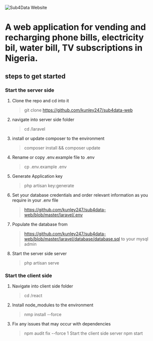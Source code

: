 ![Sub4Data Website](https://sub4data.com.ng/laravel/img/logo.png)
# A web application for vending and recharging phone bills, electricity bil, water bill, TV subscriptions in Nigeria. 


## steps to get started

### Start the server side
1.  Clone the repo and cd into it
    > git clone https://github.com/kunley247/sub4data-web
    
1.  navigate into server side folder
    > cd /laravel

1.  install or update composer to the environment
    > composer install && composer update

1.  Rename or copy .env.example file to .env
    > cp .env.example .env

1.  Generate Application key
    > php artisan key:generate

1.  Set your database credentials and order relevant information as you require in your .env file
    > https://github.com/kunley247/sub4data-web/blob/master/laravel/.env

1.  Populate the database from 
    > https://github.com/kunley247/sub4data-web/blob/master/laravel/database/database.sql
    to your mysql admin

1.  Start the server side server
    > php artisan serve

### Start the client side

1.  Navigate into client side folder
    > cd /react

1.  Install node_modules to the environment
    > nmp install --force
1.  Fix any issues that may occur with dependencies
    > npm audit fix --force
1   Start the client side server
    > npm start


